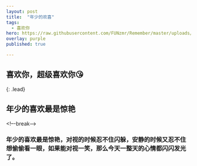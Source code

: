 ```yaml
---
layout: post
title:  "年少的欢喜"
tags:
  - 喜欢你
hero: https://raw.githubusercontent.com/FUNzmr/Remember/master/uploads/zmr1569464182809.jpg
overlay: purple
published: true

---
```

## 喜欢你，超级喜欢你😘
{: .lead}
## 年少的喜欢最是惊艳
<!–-break-–>
### 年少的喜欢最是惊艳，对视的时候忍不住闪躲，安静的时候又忍不住想偷偷看一眼，如果能对视一笑，那么今天一整天的心情都闪闪发光了。
~~~

~~~
